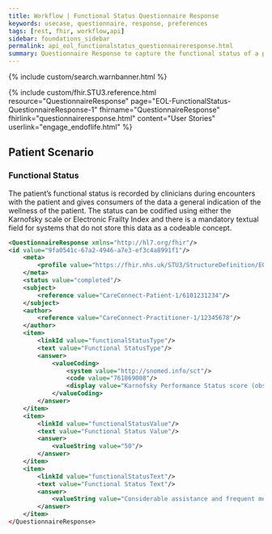 ```yaml
---
title: Workflow | Functional Status Questionnaire Response
keywords: usecase, questionnaire, response, preferences
tags: [rest, fhir, workflow,api]
sidebar: foundations_sidebar
permalink: api_eol_functionalstatus_questionnaireresponse.html
summary: Questionnaire Response to capture the functional status of a patient using established scales where available.
---
```

{% include custom/search.warnbanner.html %}

{% include custom/fhir.STU3.reference.html resource="QuestionnaireResponse" page="EOL-FunctionalStatus-QuestionnaireResponse-1" fhirname="QuestionnaireResponse" fhirlink="questionnaireresponse.html" content="User Stories" userlink="engage_endoflife.html" %}

## Patient Scenario ##


### Functional Status ###

The patient’s functional status is recorded by clinicians during encounters with the patient and gives consumers of the data a general indication of the wellness of the patient. The status can be codified using either the Karnofsky scale or Electronic Frailty Index and there is a mandatory textual field for systems that do not store this data as a codeable concept.


```xml
<QuestionnaireResponse xmlns="http://hl7.org/fhir"/>
<id value="9fa0541c-67a2-4946-a7e3-ef3c4a8991f1"/>
	<meta>
		<profile value="https://fhir.nhs.uk/STU3/StructureDefinition/EOL-FunctionalStatus-QuestionnaireResponse-1"/>
	</meta>
	<status value="completed"/>
	<subject>
		<reference value="CareConnect-Patient-1/6101231234"/>
	</subject>
	<author>
		<reference value="CareConnect-Practitioner-1/12345678"/>
	</author>
	<item>
		<linkId value="functionalStatusType"/>
		<text value="Functional StatusType"/>
		<answer>
			<valueCoding>
				<system value="http://snomed.info/sct"/>
				<code value="761869008"/>
				<display value="Karnofsky Performance Status score (observable entity)"/>
			</valueCoding>
		</answer>
	</item>
	<item>
		<linkId value="functionalStatusValue"/>
		<text value="Functional Status Value"/>
		<answer>
			<valueString value="50"/>
		</answer>
	</item>
	<item>
		<linkId value="functionalStatusText"/>
		<text value="Functional Status Text"/>
		<answer>
			<valueString value="Considerable assistance and frequent medical care required"/>
		</answer>
	</item>
</QuestionnaireResponse>

```


